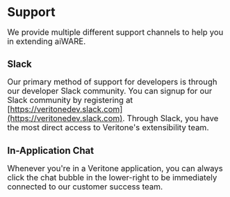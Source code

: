 <style>
     p, ul, ol, li { font-size: 18px !important; }
</style>

# Support

We provide multiple different support channels to help you in extending aiWARE.

## Slack

Our primary method of support for developers is through our developer Slack community.
You can signup for our Slack community by registering at [https://veritonedev.slack.com](https://veritonedev.slack.com).
Through Slack, you have the most direct access to Veritone's extensibility team.

## In-Application Chat

Whenever you're in a Veritone application, you can always click the chat bubble in the lower-right to be immediately connected to our customer success team.

